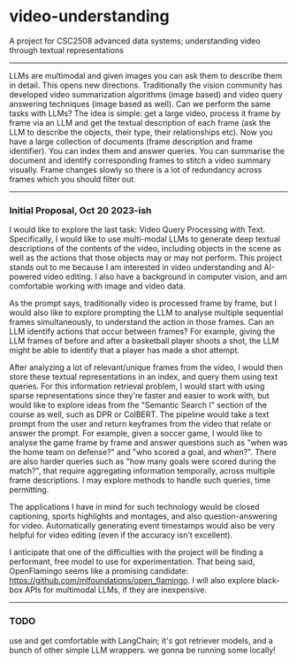 # video-understanding
A project for CSC2508 advanced data systems; understanding video through textual representations

---

LLMs are multimodal and given images you can ask them to describe them in detail. This opens new
directions. Traditionally the vision community has developed video summarization algorithms (image
based) and video query answering techniques (image based as well). Can we perform the same tasks
with LLMs?
The idea is simple: get a large video, process it frame by frame via an LLM and get the textual
description of each frame (ask the LLM to describe the objects, their type, their relationships etc). Now
you have a large collection of documents (frame description and frame identifier). You can index them
and answer queries. You can summarise the document and identify corresponding frames to stitch a
video summary visually. Frame changes slowly so there is a lot of redundancy across frames which you
should filter out.

---


### Initial Proposal, Oct 20 2023-ish

I would like to explore the last task: Video Query Processing with Text.
Specifically, I would like to use multi-modal LLMs to generate deep textual descriptions of the contents of the video, including objects in the scene as well as the actions that those objects may or may not perform. This project stands out to me because I am interested in video understanding and AI-powered video editing. I also have a background in computer vision, and am comfortable working with image and video data.

As the prompt says, traditionally video is processed frame by frame, but I would also like to explore prompting the LLM to analyse multiple sequential frames simultaneously, to understand the action in those frames. Can an LLM identify actions that occur between frames? For example, giving the LLM frames of before and after a basketball player shoots a shot, the LLM might be able to identify that a player has made a shot attempt.

After analyzing a lot of relevant/unique frames from the video, I would then store these textual representations in an index, and query them using text queries.
For this information retrieval problem, I would start with using sparse representations since they're faster and easier to work with, but would like to explore ideas from the "Semantic Search I" section of the course as well, such as DPR or ColBERT. The pipeline would take a text prompt from the user and return keyframes from the video that relate or answer the prompt.
For example, given a soccer game, I would like to analyse the game frame by frame and answer questions such as "when was the home team on defense?" and "who scored a goal, and when?". 
There are also harder queries such as "how many goals were scored during the match?", that require aggregating information temporally, across multiple frame descriptions. I may explore methods to handle such queries, time permitting.

The applications I have in mind for such technology would be closed captioning, sports highlights and montages, and also question-answering for video. Automatically generating event timestamps would also be very helpful for video editing (even if the accuracy isn't excellent).

I anticipate that one of the difficulties with the project will be finding a performant, free model to use for experimentation.
That being said, OpenFlamingo seems like a promising candidate: https://github.com/mlfoundations/open_flamingo.
I will also explore black-box APIs for multimodal LLMs, if they are inexpensive.

---

### TODO
use and get comfortable with LangChain; it's got retriever models, and a bunch of other simple LLM wrappers.
we gonna be running some locally!
